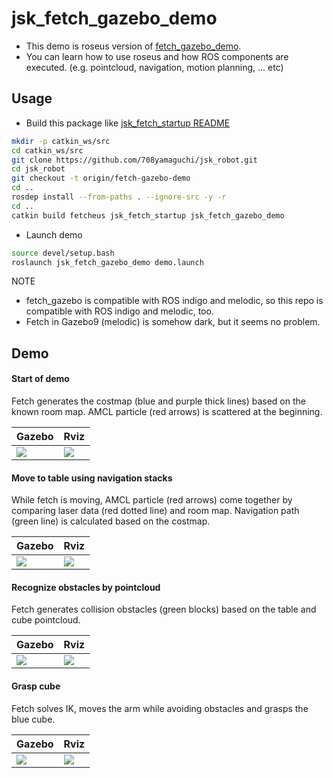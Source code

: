 jsk_fetch_gazebo_demo
=====================

- This demo is roseus version of [fetch\_gazebo\_demo](https://github.com/fetchrobotics/fetch_gazebo/tree/gazebo9/fetch_gazebo_demo).
- You can learn how to use roseus and how ROS components are executed. (e.g. pointcloud, navigation, motion planning, ... etc)

## Usage
- Build this package like [jsk\_fetch\_startup README](https://github.com/jsk-ros-pkg/jsk_robot/tree/master/jsk_fetch_robot#setup-environment)
```bash
mkdir -p catkin_ws/src
cd catkin_ws/src
git clone https://github.com/708yamaguchi/jsk_robot.git
cd jsk_robot
git checkout -t origin/fetch-gazebo-demo
cd ..
rosdep install --from-paths . --ignore-src -y -r
cd ..
catkin build fetcheus jsk_fetch_startup jsk_fetch_gazebo_demo
```

- Launch demo
```bash
source devel/setup.bash
roslaunch jsk_fetch_gazebo_demo demo.launch
```

NOTE
- fetch\_gazebo is compatible with ROS indigo and melodic, so this repo is compatible with ROS indigo and melodic, too.
- Fetch in Gazebo9 (melodic) is somehow dark, but it seems no problem.

## Demo
#### Start of demo
Fetch generates the costmap (blue and purple thick lines) based on the known room map. AMCL particle (red arrows) is scattered at the beginning.

|Gazebo|Rviz|
|---|---|
|![](https://user-images.githubusercontent.com/19769486/78505523-f9f7c180-77ae-11ea-997f-379fdbf94c89.jpg)|![](https://user-images.githubusercontent.com/19769486/78505541-1ac01700-77af-11ea-98eb-e6c1b3e9caaf.png)|

#### Move to table using navigation stacks
While fetch is moving, AMCL particle (red arrows) come together by comparing laser data (red dotted line) and room map. Navigation path (green line) is calculated based on the costmap.

|Gazebo|Rviz|
|---|---|
|![](https://user-images.githubusercontent.com/19769486/78506252-565ce000-77b3-11ea-874d-fd1b966b7d15.jpg)|![](https://user-images.githubusercontent.com/19769486/78505555-3a573f80-77af-11ea-9ad3-e99fa06382be.png)|

#### Recognize obstacles by pointcloud
Fetch generates collision obstacles (green blocks) based on the table and cube pointcloud.

|Gazebo|Rviz|
|---|---|
|![](https://user-images.githubusercontent.com/19769486/78505574-5a86fe80-77af-11ea-803c-d4c45bc4d84d.jpg)|![](https://user-images.githubusercontent.com/19769486/78506589-96bd5d80-77b5-11ea-8220-24e5647998cc.png)|

#### Grasp cube
Fetch solves IK, moves the arm while avoiding obstacles and grasps the blue cube.

|Gazebo|Rviz|
|---|---|
|![](https://user-images.githubusercontent.com/19769486/78505616-9ae67c80-77af-11ea-87d8-dcb0a5714c78.jpg)|![](https://user-images.githubusercontent.com/19769486/78505631-a9cd2f00-77af-11ea-9410-773d85e8081e.png)|
